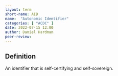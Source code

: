 ```yaml
---
layout: term
short-name: AID
name:  "Autonomic Identifier"
categories: [ "ACDC" ]
date: 2022-07-15 12:00
author: Daniel Hardman
peer-review:
---
```


## Definition
An identifier that is self-certifying and self-sovereign.